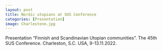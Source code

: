 ```yaml
---
layout: post
title: Nordic utopians at SUS Conference
categories: [Presentation]
image: Charlestone.jpg
---
```

Presentation “Finnish and Scandinavian Utopian communities”. The 45th SUS Conference. Charleston, S.C. USA, 9-13.11.2022.
